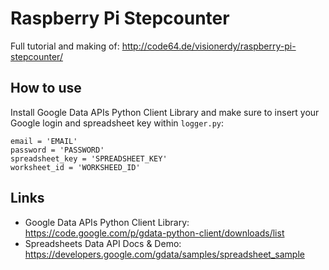Raspberry Pi Stepcounter
====

Full tutorial and making of: http://code64.de/visionerdy/raspberry-pi-stepcounter/


How to use
-----------

Install Google Data APIs Python Client Library and make sure to insert your Google login and spreadsheet key within `logger.py`:

```
email = 'EMAIL'
password = 'PASSWORD'
spreadsheet_key = 'SPREADSHEET_KEY'
worksheet_id = 'WORKSHEED_ID'
```

Links
-----------

- Google Data APIs Python Client Library: https://code.google.com/p/gdata-python-client/downloads/list
- Spreadsheets Data API Docs & Demo: https://developers.google.com/gdata/samples/spreadsheet_sample
